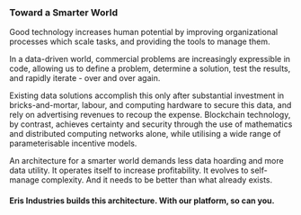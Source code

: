 ### Toward a Smarter World

Good technology increases human potential by improving organizational processes which scale tasks, and providing the tools to manage them.

In a data-driven world, commercial problems are increasingly expressible in code, allowing us to define a problem, determine a solution, test the results, and rapidly iterate - over and over again. 

Existing data solutions accomplish this only after substantial investment in bricks-and-mortar, labour, and computing hardware to secure this data, and rely on advertising revenues to recoup the expense. Blockchain technology, by contrast, achieves certainty and security through the use of mathematics and distributed computing networks alone, while utilising a wide range of parameterisable incentive models.

An architecture for a smarter world demands less data hoarding and more data utility. It operates itself to increase profitability. It evolves to self-manage complexity. And it needs to be better than what already exists.

#### Eris Industries builds this architecture. With our platform, so can you.
